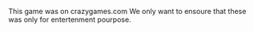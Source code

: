 This game was on crazygames.com We only want to ensoure that these was only for entertenment pourpose.
